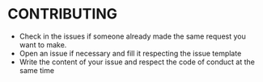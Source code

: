 # CONTRIBUTING

* Check in the issues if someone already made the same request you want to make.
* Open an issue if necessary and fill it respecting the issue template
* Write the content of your issue and respect the code of conduct at the same time

